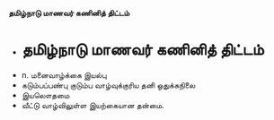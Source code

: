 **தமிழ்நாடு மாணவர் கணினித் திட்டம்**
- # தமிழ்நாடு மாணவர் கணினித் திட்டம்
- n. மனைவாழ்க்கை இயல்பு
- கடும்பப்பண்பு குடும்ப வாழ்வுக்குரிய தனி ஒதுக்கநிலை
- இயலௌதமை
- வீட்டு வாழ்விலுள்ள இயற்கையான தன்மை.

